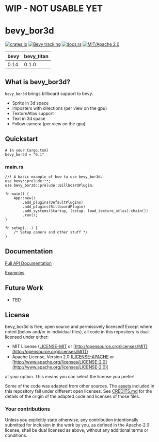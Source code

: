 # WIP - NOT USABLE YET #

# bevy_bor3d

[![crates.io](https://img.shields.io/crates/v/bevy_bor3d)](https://crates.io/crates/bevy_bor3d)
[![Bevy tracking](https://img.shields.io/badge/Bevy%20tracking-released%20version-lightblue)](https://github.com/bevyengine/bevy/blob/main/docs/plugins_guidelines.md#main-branch-tracking)
[![docs.rs](https://docs.rs/bevy_bor3d/badge.svg)](https://docs.rs/bevy_bor3d)
[![MIT/Apache 2.0](https://img.shields.io/badge/license-MIT%2FApache-blue.svg)](https://github.com/KirmesBude/bevy_bor3d#license)

| bevy | bevy_titan   |
|------|--------------|
| 0.14 | 0.1.0        |

## What is bevy_bor3d?

`bevy_bor3d` brings billboard support to bevy.
- Sprite in 3d space
- Imposters with directions (per view on the gpu)
- TextureAtlas support
- Text in 3d space
- Follow camera (per view on the gpu)

## Quickstart


```toml, ignore
# In your Cargo.toml
bevy_bor3d = "0.1"
```

### main.rs
```rust, ignore
//! A basic example of how to use bevy_bor3d.
use bevy::prelude::*;
use bevy_bor3d::prelude::BillboardPlugin;

fn main() {
    App::new()
        .add_plugins(DefaultPlugins)
        .add_plugins(BillboardPlugin)
        .add_systems(Startup, (setup, load_texture_atlas).chain())
        .run();
}

fn setup(...) {
    /* Setup camera and other stuff */
}
```

## Documentation

[Full API Documentation](https://docs.rs/bevy_bor3d)

[Examples](https://github.com/KirmesBude/bevy_bor3d/tree/main/examples)

## Future Work

* TBD

## License

bevy_bor3d is free, open source and permissively licensed!
Except where noted (below and/or in individual files), all code in this repository is dual-licensed under either:

* MIT License ([LICENSE-MIT](https://github.com/KirmesBude/bevy_bor3d/blob/main/LICENSE-MIT) or [http://opensource.org/licenses/MIT](http://opensource.org/licenses/MIT))
* Apache License, Version 2.0 ([LICENSE-APACHE](https://github.com/KirmesBude/bevy_bor3d/blob/main/LICENSE-APACHE) or [http://www.apache.org/licenses/LICENSE-2.0](http://www.apache.org/licenses/LICENSE-2.0))

at your option.
This means you can select the license you prefer!

Some of the code was adapted from other sources.
The [assets](https://github.com/KirmesBude/bevy_bor3d/tree/main/assets) included in this repository fall under different open licenses.
See [CREDITS.md](https://github.com/KirmesBude/bevy_bor3d/blob/main/CREDITS.md) for the details of the origin of the adapted code and licenses of those files.

### Your contributions

Unless you explicitly state otherwise,
any contribution intentionally submitted for inclusion in the work by you,
as defined in the Apache-2.0 license,
shall be dual licensed as above,
without any additional terms or conditions.
